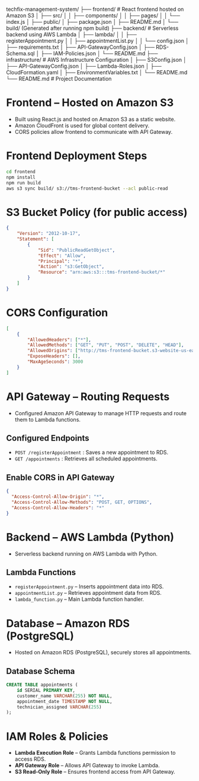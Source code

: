 techfix-management-system/
├── frontend/                # React frontend hosted on Amazon S3
│   ├── src/
│   │   ├── components/
│   │   ├── pages/
│   │   └── index.js
│   ├── public/
│   ├── package.json
│   ├── README.md
│   └── build/ (Generated after running npm build)
├── backend/                 # Serverless backend using AWS Lambda
│   ├── lambda/
│   │   ├── registerAppointment.py
│   │   ├── appointmentList.py
│   │   └── config.json
│   ├── requirements.txt
│   ├── API-GatewayConfig.json
│   ├── RDS-Schema.sql
│   ├── IAM-Policies.json
│   └── README.md
├── infrastructure/           # AWS Infrastructure Configuration
│   ├── S3Config.json
│   ├── API-GatewayConfig.json
│   ├── Lambda-Roles.json
│   ├── CloudFormation.yaml
│   ├── EnvironmentVariables.txt
│   └── README.md
└── README.md                 # Project Documentation

# Frontend – Hosted on Amazon S3
- Built using React.js and hosted on Amazon S3 as a static website.
- Amazon CloudFront is used for global content delivery.
- CORS policies allow frontend to communicate with API Gateway.

# Frontend Deployment Steps
```sh
cd frontend
npm install
npm run build
aws s3 sync build/ s3://tms-frontend-bucket --acl public-read
```

# S3 Bucket Policy (for public access)
```json
{
    "Version": "2012-10-17",
    "Statement": [
        {
            "Sid": "PublicReadGetObject",
            "Effect": "Allow",
            "Principal": "*",
            "Action": "s3:GetObject",
            "Resource": "arn:aws:s3:::tms-frontend-bucket/*"
        }
    ]
}
```

# CORS Configuration
```json
[
    {
        "AllowedHeaders": ["*"],
        "AllowedMethods": ["GET", "PUT", "POST", "DELETE", "HEAD"],
        "AllowedOrigins": ["http://tms-frontend-bucket.s3-website-us-east-1.amazonaws.com"],
        "ExposeHeaders": [],
        "MaxAgeSeconds": 3000
    }
]
```

# API Gateway – Routing Requests
- Configured Amazon API Gateway to manage HTTP requests and route them to Lambda functions.

## Configured Endpoints
- `POST /registerAppointment` : Saves a new appointment to RDS.
- `GET /appointments` : Retrieves all scheduled appointments.

## Enable CORS in API Gateway
```json
{
  "Access-Control-Allow-Origin": "*",
  "Access-Control-Allow-Methods": "POST, GET, OPTIONS",
  "Access-Control-Allow-Headers": "*"
}
```

# Backend – AWS Lambda (Python)
- Serverless backend running on AWS Lambda with Python.

## Lambda Functions
- `registerAppointment.py` – Inserts appointment data into RDS.
- `appointmentList.py` – Retrieves appointment data from RDS.
- `lambda_function.py` – Main Lambda function handler.

# Database – Amazon RDS (PostgreSQL)
- Hosted on Amazon RDS (PostgreSQL), securely stores all appointments.

## Database Schema
```sql
CREATE TABLE appointments (
    id SERIAL PRIMARY KEY,
    customer_name VARCHAR(255) NOT NULL,
    appointment_date TIMESTAMP NOT NULL,
    technician_assigned VARCHAR(255)
);
```

# IAM Roles & Policies
- **Lambda Execution Role** – Grants Lambda functions permission to access RDS.
- **API Gateway Role** – Allows API Gateway to invoke Lambda.
- **S3 Read-Only Role** – Ensures frontend access from API Gateway.
